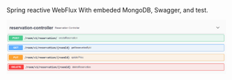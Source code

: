 Spring reactive WebFlux With embeded MongoDB, Swagger, and test.

![Test Image 4](https://github.com/MarsPenguine/Spring_Projects/blob/master/spring-boot-reactive/API.png)
